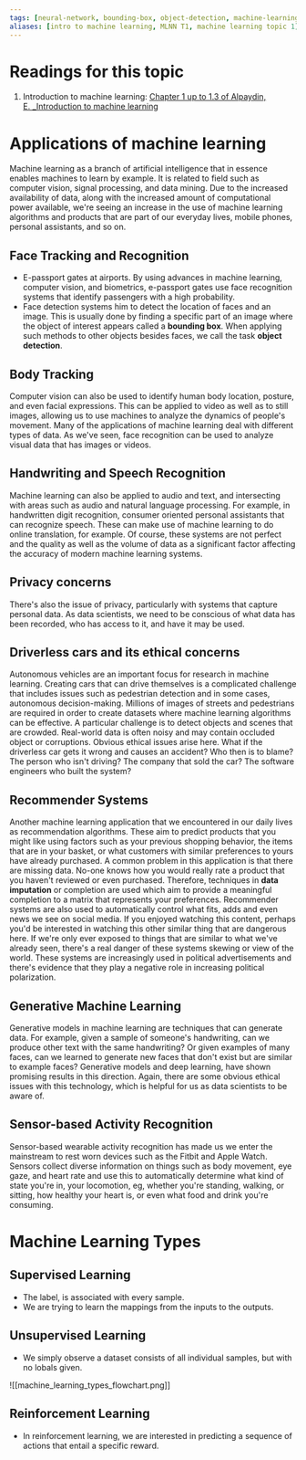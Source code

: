 ```yaml
---
tags: [neural-network, bounding-box, object-detection, machine-learning, face-tracking, body-tracking, driverless-car, handwriting-recognition, speech-recognition, privacy-concern, recommender-system, data-imputation, generative-machine-learning, sensor-based-activity-recognition, supervised-learning, unsupervised-learning, reinforcement-learning]
aliases: [intro to machine learning, MLNN T1, machine learning topic 1]
---
```


# Readings for this topic

1. Introduction to machine learning: [Chapter 1 up to 1.3 of Alpaydin, E. _Introduction to machine learning](https://ebookcentral.proquest.com/lib/londonww/bookshelf.action)

# Applications of machine learning

Machine learning as a branch of artificial intelligence that in essence enables machines to learn by example. It is related to field such as computer vision, signal processing, and data mining. Due to the increased availability of data, along with the increased amount of computational power available, we're seeing an increase in the use of machine learning algorithms and products that are part of our everyday lives, mobile phones, personal assistants, and so on. 

## Face Tracking and Recognition

- E-passport gates at airports. By using advances in machine learning, computer vision, and biometrics, e-passport gates use face recognition systems that identify passengers with a high probability. 
- Face detection systems him to detect the location of faces and an image. This is usually done by finding a specific part of an image where the object of interest appears called a <b>bounding box</b>. When applying such methods to other objects besides faces, we call the task <b>object detection</b>. 

## Body Tracking

Computer vision can also be used to identify human body location, posture, and even facial expressions. This can be applied to video as well as to still images, allowing us to use machines to analyze the dynamics of people's movement. Many of the applications of machine learning deal with different types of data. As we've seen, face recognition can be used to analyze visual data that has images or videos. 

## Handwriting and Speech Recognition

Machine learning can also be applied to audio and text, and intersecting with areas such as audio and natural language processing. For example, in handwritten digit recognition, consumer oriented personal assistants that can recognize speech. These can make use of machine learning to do online translation, for example. Of course, these systems are not perfect and the quality as well as the volume of data as a significant factor affecting the accuracy of modern machine learning systems.

## Privacy concerns

There's also the issue of privacy, particularly with systems that capture personal data. As data scientists, we need to be conscious of what data has been recorded, who has access to it, and have it may be used. 

## Driverless cars and its ethical concerns

Autonomous vehicles are an important focus for research in machine learning. Creating cars that can drive themselves is a complicated challenge that includes issues such as pedestrian detection and in some cases, autonomous decision-making. Millions of images of streets and pedestrians are required in order to create datasets where machine learning algorithms can be effective. A particular challenge is to detect objects and scenes that are crowded. Real-world data is often noisy and may contain occluded object or corruptions. Obvious ethical issues arise here. What if the driverless car gets it wrong and causes an accident? Who then is to blame? The person who isn't driving? The company that sold the car? The software engineers who built the system? 

## Recommender Systems

Another machine learning application that we encountered in our daily lives as recommendation algorithms. These aim to predict products that you might like using factors such as your previous shopping behavior, the items that are in your basket, or what customers with similar preferences to yours have already purchased. A common problem in this application is that there are missing data. No-one knows how you would really rate a product that you haven't reviewed or even purchased. Therefore, techniques in <b>data imputation</b> or completion are used which aim to provide a meaningful completion to a matrix that represents your preferences. Recommender systems are also used to automatically control what fits, adds and even news we see on social media. If you enjoyed watching this content, perhaps you'd be interested in watching this other similar thing that are dangerous here. If we're only ever exposed to things that are similar to what we've already seen, there's a real danger of these systems skewing or view of the world. These systems are increasingly used in political advertisements and there's evidence that they play a negative role in increasing political polarization. 

## Generative Machine Learning

Generative models in machine learning are techniques that can generate data. For example, given a sample of someone's handwriting, can we produce other text with the same handwriting? Or given examples of many faces, can we learned to generate new faces that don't exist but are similar to example faces? Generative models and deep learning, have shown promising results in this direction. Again, there are some obvious ethical issues with this technology, which is helpful for us as data scientists to be aware of. 

## Sensor-based Activity Recognition

Sensor-based wearable activity recognition has made us we enter the mainstream to rest worn devices such as the Fitbit and Apple Watch. Sensors collect diverse information on things such as body movement, eye gaze, and heart rate and use this to automatically determine what kind of state you're in, your locomotion, eg, whether you're standing, walking, or sitting, how healthy your heart is, or even what food and drink you're consuming.

# Machine Learning Types

## Supervised Learning

- The label, is associated with every sample.
- We are trying to learn the mappings from the inputs to the outputs.

## Unsupervised Learning

- We simply observe a dataset consists of all individual samples, but with no lobals given.

![[machine_learning_types_flowchart.png]]

## Reinforcement Learning

- In reinforcement learning, we are interested in predicting a sequence of actions that entail a specific reward.